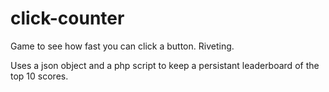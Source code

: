 # click-counter
Game to see how fast you can click a button. Riveting.

Uses a json object and a php script to keep a persistant leaderboard of the top 10 scores.
